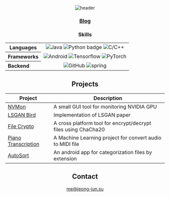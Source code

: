 <div align="center">

  ![header](https://capsule-render.vercel.app/api?type=waving&color=auto&height=250&section=header&text=Welcome%20to&fontSize=70&animation=fadeIn&fontAlignY=38&desc=kuper0201's%20Github&descSize=20&descAlignY=51&descAlign=62)
  
  ### [Blog](https://jeong-jun.su)

  ### Skills
  
  <table>
    <tr align="center">
      <th>Languages</th>
      <td>
        <img alt="Java" src="https://img.shields.io/badge/Java-E89844?style=flat-square&logo=openjdk&logoColor=white"/>
        <img alt="Python badge" src="https://img.shields.io/badge/Python-3776AB?style=flat-square&logo=Python&logoColor=white"/>
        <img alt="C/C++" src="https://img.shields.io/badge/C/C++-00599C?style=flat-square&logo=cplusplus&logoColor=white"/>
      </td>
    </tr>
    <tr align="center">
      <th>Frameworks</th>
      <td>
        <img alt="Android" src="https://img.shields.io/badge/Android-34A853?style=flat-square&logo=Android&logoColor=white"/>
        <img alt="Tensorflow" src="https://img.shields.io/badge/Tensorflow-FF6F00?style=flat-square&logo=Tensorflow&logoColor=white"/>
        <img alt="PyTorch" src="https://img.shields.io/badge/PyTorch-EE4C2C?style=flat-square&logo=PyTorch&logoColor=white"/>
      </td>
    </tr>
    <tr align="center">
      <th align="left">Backend</th>
      <td>
        <img alt="GitHub" src="https://img.shields.io/badge/GitHub-181717?style=flat-square&logo=GitHub&logoColor=white"/>
        <img alt="spring" src="https://img.shields.io/badge/Docker-2496ED?style=flat-square&logo=Docker&logoColor=white"/>
      </td>
    </tr>
  </table>

  ## Projects
  
  |Project|Description|
  |---|---|
  |[NVMon](https://github.com/kuper0201/NVMon)|A small GUI tool for monitoring NVIDIA GPU|
  |[LSGAN Bird](https://github.com/kuper0201/LSGAN_Bird)|Implementation of LSGAN paper|
  |[File Crypto](https://github.com/kuper0201/FileCrypto_Flutter)|A cross platform tool for encrypt/decrypt files using ChaCha20|
  |[Piano Transcription](https://github.com/kuper0201/Piano_Transcription)|A Machine Learning project for convert audio to MIDI file|
  |[AutoSort](https://github.com/kuper0201/AutoSort_Android)|An android app for categorization files by extension|

  ## Contact
  
  me@jeong-jun.su
  
</div>
